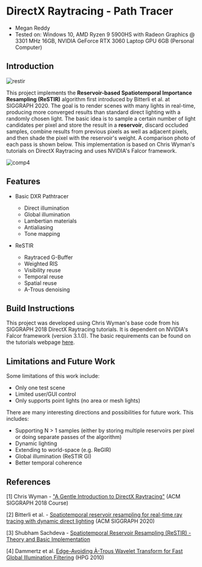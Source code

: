 # DirectX Raytracing - Path Tracer

* Megan Reddy
* Tested on: Windows 10, AMD Ryzen 9 5900HS with Radeon Graphics @ 3301 MHz 16GB, NVIDIA GeForce RTX 3060 Laptop GPU 6GB (Personal Computer)

## Introduction

![restir](https://user-images.githubusercontent.com/20704997/209184089-3b3e94d8-379c-47cb-80b0-f9ee9a2b51eb.PNG)

This project implements the **Reservoir-based Spatiotemporal Importance Resampling (ReSTIR)** algorithm first introduced by Bitterli et al. at SIGGRAPH 2020. The goal is to render scenes with many lights in real-time, producing more converged results than standard direct lighting with a randomly chosen light. The basic idea is to sample a certain number of light candidates per pixel and store the result in a **reservoir**, discard occluded samples, combine results from previous pixels as well as adjacent pixels, and then shade the pixel with the reservoir's weight. A comparison photo of each pass is shown below. This implementation is based on Chris Wyman's tutorials on DirectX Raytracing and uses NVIDIA's Falcor framework.  

![comp4](https://user-images.githubusercontent.com/20704997/209185421-576a3238-28a9-4d73-9e10-3b44aa39a14d.PNG)

## Features

* Basic DXR Pathtracer
  * Direct illumination
  * Global illumination
  * Lambertian materials
  * Antialiasing
  * Tone mapping

* ReSTIR
  * Raytraced G-Buffer
  * Weighted RIS
  * Visibility reuse
  * Temporal reuse
  * Spatial reuse
  * A-Trous denoising

## Build Instructions

This project was developed using Chris Wyman's base code from his SIGGRAPH 2018 DirectX Raytracing tutorials.
It is dependent on NVIDIA's Falcor framework (version 3.1.0). The basic requirements can be found on the tutorials webpage [here](http://cwyman.org/code/dxrTutors/dxr_tutors.md.html).

## Limitations and Future Work

Some limitations of this work include:

* Only one test scene
* Limited user/GUI control
* Only supports point lights (no area or mesh lights)

There are many interesting directions and possibilities for future work. This includes:

* Supporting N > 1 samples (either by storing multiple reservoirs per pixel or doing separate passes of the algorithm)
* Dynamic lighting
* Extending to world-space (e.g. ReGIR)
* Global illumination (ReSTIR GI)
* Better temporal coherence

## References

[1] Chris Wyman - ["A Gentle Introduction to DirectX Raytracing"](http://cwyman.org/code/dxrTutors/dxr_tutors.md.html) (ACM SIGGRAPH 2018 Course)

[2] Bitterli et al. - [Spatiotemporal reservoir resampling for real-time ray tracing with dynamic direct lighting](https://research.nvidia.com/publication/2020-07_spatiotemporal-reservoir-resampling-real-time-ray-tracing-dynamic-direct) (ACM SIGGRAPH 2020)

[3] Shubham Sachdeva - [Spatiotemporal Reservoir Resampling (ReSTIR) - Theory and Basic Implementation](https://gamehacker1999.github.io/posts/restir/)

[4] Dammertz et al. [Edge-Avoiding À-Trous Wavelet Transform for Fast Global Illumination Filtering](https://jo.dreggn.org/home/2010_atrous.pdf) (HPG 2010)
